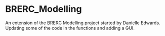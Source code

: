 # BRERC_Modelling

An extension of the BRERC Modelling project started by Danielle Edwards.
Updating some of the code in the functions and adding a GUI.
